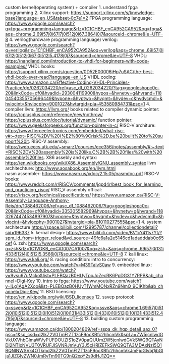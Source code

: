 custom kernel(operating system) + compiler
	1. understand fpga programming
	2. Xilinx support: https://support.xilinx.com/s/knowledge-base?language=en_US&tabset-0c7e1=2
		FPGA programming language:  https://www.google.com/search?q=fpga+programming+language&rlz=1C1CHBF_enCA952CA952&oq=fpga&aqs=chrome.2.69i57j0i67l7j0i512j0i67.3864j0j7&sourceid=chrome&ie=UTF-8
	4. verilog(hardware programming language)
		verilog: https://www.google.com/search?q=verilog&rlz=1C1CHBF_enCA952CA952&oq=verilog&aqs=chrome..69i57j0i67l2j0i512j0i67j0i512l5.4178j0j7&sourceid=chrome&ie=UTF-8
		VHDL: https://nandland.com/introduction-to-vhdl-for-beginners-with-code-examples/
		VHDL books: https://support.xilinx.com/s/question/0D52E00006iHp7uSAC/the-best-vhdl-book-ever-read?language=en_US
		VHDL coding: https://www.amazon.ca/Effective-Coding-VHDL-Principles-Practice/dp/0262034220/ref=asc_df_0262034220/?tag=googleshopc0c-20&linkCode=df0&hvadid=293004119900&hvpos=&hvnetw=g&hvrand=11804540355705696449&hvpone=&hvptwo=&hvqmt=&hvdev=c&hvdvcmdl=&hvlocint=&hvlocphy=9001027&hvtargid=pla-453580984731&psc=1
	4. compiler
		llvm: https://llvm.org/
		books related to compiler
		dynamic pointer: https://cplusplus.com/reference/new/nothrow/
			https://cplusplus.com/doc/tutorial/dynamic/
		function pointer: https://www.geeksforgeeks.org/function-pointer-in-c/
		RISC-V architure: https://www.fierceelectronics.com/embedded/what-risc-v#:~:text=RISC%2DV%20(%E2%80%9Crisk%2D,be%20built%20to%20support%20it.
		RISC-V assembly: https://web.eecs.utk.edu/~smarz1/courses/ece356/notes/assembly/#:~:text=RISC%2DV%20assembly%20is%20like,C%2B%2B%20files%20with%20assembly%20files.
		X86 assebly and syntax: https://en.wikibooks.org/wiki/X86_Assembly/GNU_assembly_syntax
		llvm architechture: http://www.aosabook.org/en/llvm.html	
		nasm assembler: https://www.nasm.us/xdoc/2.15.05/nasmdoc.pdf
		RISC-V books: https://www.reddit.com/r/RISCV/comments/jqpd4r/best_book_for_learning_and_practicing_riscv/
		RISC_V assembly offical: https://riscv.org/technical/specifications/
		https://www.amazon.ca/RISC-V-Assembly-Language-Anthony-Reis/dp/1088462006/ref=asc_df_1088462006/?tag=googleshopc0c-20&linkCode=df0&hvadid=335305582969&hvpos=&hvnetw=g&hvrand=11832674474534897907&hvpone=&hvptwo=&hvqmt=&hvdev=c&hvdvcmdl=&hvlocint=&hvlocphy=9001027&hvtargid=pla-810110277555&psc=1
	4. system architecture
		https://space.bilibili.com/12995787/channel/collectiondetail?sid=196337
	5. kernal design: https://www.bilibili.com/video/BV1cY411s7Yt/?spm_id_from=trigger_reload&vd_source=49fc6a1a2e5146cd1adadddab0c65cef
	6. zsh: https://www.google.com/search?q=zsh&rlz=1C1VDKB_enCA1007CA1007&oq=zsh+&aqs=chrome..69i57j0i131i433i512l4j0i512l5.3566j0j7&sourceid=chrome&ie=UTF-8
	7. kali linux: https://www.kali.org/
	8. racing condition:
		intro to concurrency: https://www.youtube.com/watch?v=M39TalvS0aw
	9. embedded linux: https://www.youtube.com/watch?v=9vsu67uMcko&list=PLEBQazB0HUyTpoJoZecRK6PpDG31Y7RPB&ab_channel=Digi-Key
	10. intro to fpga: https://www.youtube.com/watch?v=lLg1AgA2Xoo&list=PLEBQazB0HUyT1WmMONxRZn9NmQ_9CIKhb&ab_channel=Digi-Key/
	11. BSD licensing: https://en.wikipedia.org/wiki/BSD_licenses
	12. ssvep protocol: https://www.google.com/search?q=ssvep&rlz=1C1CHBF_enCA952CA952&oq=ssve&aqs=chrome.1.69i57j0i512j0i10i512j0i512l2j0i10i512j0i10i131i433i512j0i433j0i10i512j0i10i131i433i512.4795j0j7&sourceid=chrome&ie=UTF-8
	13. building custom programming language: https://www.amazon.ca/dp/1800204809/ref=sspa_dk_hqp_detail_aax_0?psc=1&sp_csd=d2lkZ2V0TmFtZT1zcF9ocXBfc2hhcmVk&spLa=ZW5jcnlwdGVkUXVhbGlmaWVyPUFDOUZIS1o2V0paQUUmZW5jcnlwdGVkSWQ9QTAyNDI2NTIxNVU3T0VRUFJISVNRJmVuY3J5cHRlZEFkSWQ9QTA3MDAxNzI5Q1BQNlNWSVk4OTkmd2lkZ2V0TmFtZT1zcF9ocXBfc2hhcmVkJmFjdGlvbj1jbGlja1JlZGlyZWN0JmRvTm90TG9nQ2xpY2s9dHJ1ZQ==